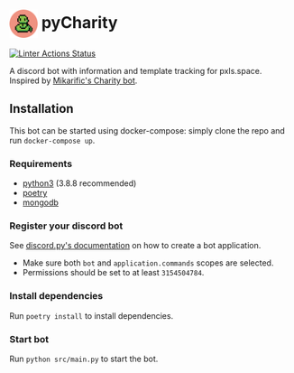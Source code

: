 # <img alt="pyCharity" src="./src/assets/profile.png" height="50" valign="middle"> pyCharity
[![Linter Actions Status](https://github.com/Seon82/pyCharity/actions/workflows/pipeline.yml//badge.svg?branch=master)](https://github.com/Seon82/pyCharity/actions)

A discord bot with information and template tracking for pxls.space. Inspired by [Mikarific's Charity bot](https://github.com/Mikarific/Charity).

## Installation

This bot can be started using docker-compose: simply clone the repo and run `docker-compose up`. 

### Requirements
* [python3](https://www.python.org/downloads/) (3.8.8 recommended)
* [poetry](https://github.com/python-poetry/poetry)
* [mongodb](https://docs.mongodb.com/manual/administration/install-community/)

### Register your discord bot
See [discord.py's documentation](https://discordpy.readthedocs.io/en/stable/discord.html) on how to create a bot application.
* Make sure both `bot` and `application.commands` scopes are selected.
* Permissions should be set to at least `3154504784`.


### Install dependencies
Run `poetry install` to install dependencies.

### Start bot
Run `python src/main.py` to start the bot.
